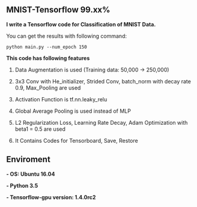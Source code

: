 ## MNIST-Tensorflow 99.xx%

**I write a Tensorflow code for Classification of MNIST Data.**

You can get the results with following command:
```
python main.py --num_epoch 150
```

**This code has following features**

1. Data Augmentation is used (Training data: 50,000 -> 250,000)

2. 3x3 Conv with He_initializer, Strided Conv, batch_norm with decay rate 0.9, Max_Pooling are used

3. Activation Function is tf.nn.leaky_relu

4. Global Average Pooling is used instead of MLP

5. L2 Regularization Loss, Learning Rate Decay, Adam Optimization with beta1 = 0.5 are used

6. It Contains Codes for Tensorboard, Save, Restore 


## Enviroment
**- OS: Ubuntu 16.04**

**- Python 3.5**

**- Tensorflow-gpu version:  1.4.0rc2**
